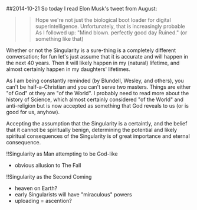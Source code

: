 ##2014-10-21
So today I read Elon Musk's tweet from August: 
>> Hope we're not just the biological boot loader for digital superintelligence. Unfortunately, that is increasingly probable
As I followed up: "Mind blown. perfectly good day Ruined." (or something like that)

Whether or not the Singularity is a sure-thing is a completely different conversation; for fun let's just assume that it is accurate and will happen in the next 40 years. Then it will likely happen in my (natural) lifetime, and almost certainly happen in my daughters' lifetimes.

As I am being constantly reminded (by Blundell, Wesley, and others), you can't be half-a-Christian and you can't serve two masters. Things are either "of God" ot they are "of the World". I probably need to read more about the history of Science, which almost certainly considered "of the World" and anti-religion but is now accepted as something that God reveals to us (or is good for us, anyhow).

Accepting the assumption that the Singularity is a certaintly, and the belief that it cannot be spiritually benign, determining the potential and likely spiritual consequences of the Singularity is of great importance and eternal consequence.

!!Singularity as Man attempting to be God-like
* obvious allusion to The Fall

!!Singularity as the Second Coming
* heaven on Earth?
* early Singularists will have "miraculous" powers
* uploading = ascention?

